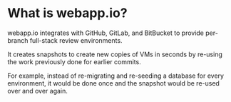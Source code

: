# What is webapp.io?

webapp.io integrates with GitHub, GitLab, and BitBucket to provide per-branch full-stack review environments.

It creates snapshots to create new copies of VMs in seconds by re-using the work previously done for earlier commits.

For example, instead of re-migrating and re-seeding a database for every environment, it would be done once and the snapshot would be re-used over and over again.
